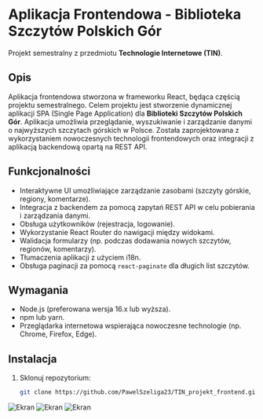 # Aplikacja Frontendowa - Biblioteka Szczytów Polskich Gór

Projekt semestralny z przedmiotu **Technologie Internetowe (TIN)**.

## Opis
Aplikacja frontendowa stworzona w frameworku React, będąca częścią projektu semestralnego. Celem projektu jest stworzenie dynamicznej aplikacji SPA (Single Page Application) dla **Biblioteki Szczytów Polskich Gór**. Aplikacja umożliwia przeglądanie, wyszukiwanie i zarządzanie danymi o najwyższych szczytach górskich w Polsce. Została zaprojektowana z wykorzystaniem nowoczesnych technologii frontendowych oraz integracji z aplikacją backendową opartą na REST API.

## Funkcjonalności
  - Interaktywne UI umożliwiające zarządzanie zasobami (szczyty górskie, regiony, komentarze).
  - Integracja z backendem za pomocą zapytań REST API w celu pobierania i zarządzania danymi.
  - Obsługa użytkowników (rejestracja, logowanie).
  - Wykorzystanie React Router do nawigacji między widokami.
  - Walidacja formularzy (np. podczas dodawania nowych szczytów, regionów, komentarzy).
  - Tłumaczenia aplikacji z użyciem i18n.
  - Obsługa paginacji za pomocą `react-paginate` dla długich list szczytów.

## Wymagania
- Node.js (preferowana wersja 16.x lub wyższa).
- npm lub yarn.
- Przeglądarka internetowa wspierająca nowoczesne technologie (np. Chrome, Firefox, Edge).

## Instalacja
1. Sklonuj repozytorium:
   ```bash
   git clone https://github.com/PawelSzeliga23/TIN_projekt_frontend.git
![Ekran](screenshots/img.png)
![Ekran](screenshots/img_1.png)
![Ekran](screenshots/img_2.png)
